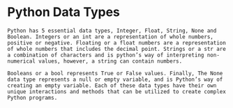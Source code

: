 # Python Data Types
    Python has 5 essential data types, Integer, Float, String, None and Boolean. Integers or an int are a representation of whole numbers, positive or negative. Floating or a float numbers are a representation of whole numbers that includes the decimal point. Strings or a str are a combination of characters and is python’s way of interpreting non-numerical values, however, a string can contain numbers.

    Booleans or a bool represents True or False values. Finally, The None data type represents a null or empty variable, and is Python’s way of creating an empty variable. Each of these data types have their own unique interactions and methods that can be utilized to create complex Python programs.